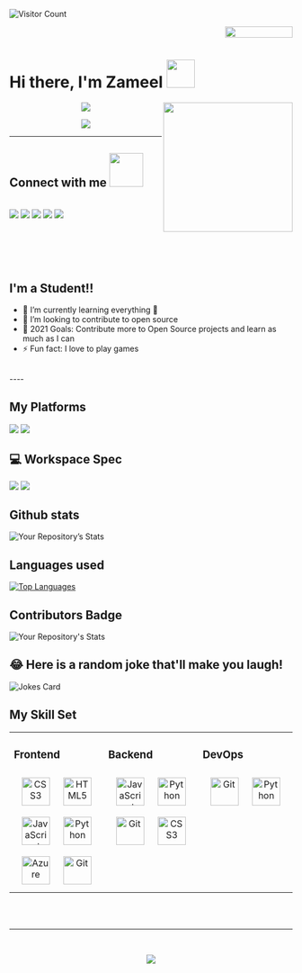 <!---
Zameel-Byte/Zameel-Byte is a ✨ special ✨ repository because its `README.md` (this file) appears on your GitHub profile.
You can click the Preview link to take a look at your changes.
--->
![Visitor Count](https://profile-counter.glitch.me/Zameel-Byte/count.svg)
<div style="text-align: right">
<img src="https://jojoee.jojoee.com/api/utcnow?refresh" width="120" height="20">
</div>

# Hi there, I'm Zameel <img src="https://media.giphy.com/media/12oufCB0MyZ1Go/giphy.gif" width="50">
<img align='right' src="https://media.giphy.com/media/M9gbBd9nbDrOTu1Mqx/giphy.gif" width="230">

<p align="center">
<img src="https://readme-typing-svg.herokuapp.com?font=monospace&color=00ffd2&size=25&center=true&vCenter=true&lines=A+Passionate+Learner!;Open+Source+Contributor;I+Like+To+Tinker">
</p>

<p align="center"><img src="https://img.shields.io/github/followers/Zameel-Byte.svg?style=social&label=Follow&maxAge=2592000"></p>

----
## Connect with me <img src="https://media.giphy.com/media/LnQjpWaON8nhr21vNW/giphy.gif" width="60">
<br>
<a href="https://twitter.com/ZameelAliMoham3"><img src="https://img.shields.io/badge/Twitter-1DA1F2?style=for-the-badge&logo=twitter&logoColor=white"></a>
<a href="https://www.linkedin.com/in/zameel-ali-mohammed-055a86204/"><img src="https://img.shields.io/badge/LinkedIn-0077B5?style=for-the-badge&logo=linkedin&logoColor=white"></a>
<a href="https://www.reddit.com/user/Zameelalimohammed"><img src="	https://img.shields.io/badge/Reddit-FF4500?style=for-the-badge&logo=reddit&logoColor=white"></a>
<a href="mailto:zameelalimohammed282003@gmail.com"><img src="https://img.shields.io/badge/Gmail-D14836?style=for-the-badge&logo=gmail&logoColor=white"></a>
<a href="https://discord.gg/MQdZjy68tb"><img src="https://img.shields.io/badge/Discord-7289DA?style=for-the-badge&logo=discord&logoColor=white"></a>

<br><br>
----

## I'm a Student!!

- 🌱 I’m currently learning everything 🤣
- 👯 I’m looking to contribute to open source
- 🥅 2021 Goals: Contribute more to Open Source projects and learn as much as I can
- ⚡ Fun fact: I love to play games
<br>
----
<br>

## My Platforms

<img src ="https://img.shields.io/badge/Android-3DDC84?style=for-the-badge&logo=android&logoColor=white"> <img src ="https://img.shields.io/badge/Windows-0078D6?style=for-the-badge&logo=windows&logoColor=white">

## 💻 Workspace Spec
<img src ="https://img.shields.io/badge/Intel-Core_i5_10th-0071C5?style=for-the-badge&logo=intel&logoColor=white"> <img src ="https://img.shields.io/badge/NVIDIA-GTX1650-76B900?style=for-the-badge&logo=nvidia&logoColor=white">

## Github stats

![Your Repository’s Stats](https://github-readme-stats.vercel.app/api?username=Zameel-Byte&show_icons=true)

## Languages used

[![Top Languages](https://readme-stats-envoy-vc.vercel.app/api/top-langs/?username=envoy-vc&layout=compact)](https://github.com/Zameel-Byte)

## Contributors Badge

![Your Repository's Stats](https://contrib.rocks/image?repo=just-innovative-bro/F.R.I.D.A.Y)

## 😂 Here is a random joke that'll make you laugh!
![Jokes Card](https://readme-jokes.vercel.app/api)

## My Skill Set  
<table><tr><td valign="top" width="33%">



### Frontend  
<div align="center">  
<img style="margin: 10px" src="https://profilinator.rishav.dev/skills-assets/css3-original-wordmark.svg" alt="CSS3" height="50" />  
<img style="margin: 10px" src="https://profilinator.rishav.dev/skills-assets/html5-original-wordmark.svg" alt="HTML5" height="50" />  
<img style="margin: 10px" src="https://profilinator.rishav.dev/skills-assets/javascript-original.svg" alt="JavaScript" height="50" />    
<img style="margin: 10px" src="https://profilinator.rishav.dev/skills-assets/python-original.svg" alt="Python" height="50" />  
<img style="margin: 10px" src="https://profilinator.rishav.dev/skills-assets/microsoft_azure-icon.svg" alt="Azure" height="50" />  
<img style="margin: 10px" src="https://profilinator.rishav.dev/skills-assets/git-scm-icon.svg" alt="Git" height="50" />     
</div>

</td><td valign="top" width="33%">



### Backend  
<div align="center">  
<img style="margin: 10px" src="https://profilinator.rishav.dev/skills-assets/javascript-original.svg" alt="JavaScript" height="50" />  
<img style="margin: 10px" src="https://profilinator.rishav.dev/skills-assets/python-original.svg" alt="Python" height="50" />  
<img style="margin: 10px" src="https://profilinator.rishav.dev/skills-assets/git-scm-icon.svg" alt="Git" height="50" />  
<img style="margin: 10px" src="https://profilinator.rishav.dev/skills-assets/css3-original-wordmark.svg" alt="CSS3" height="50" />   
</div>

</td><td valign="top" width="33%">



### DevOps  
<div align="center">    
<img style="margin: 10px" src="https://profilinator.rishav.dev/skills-assets/git-scm-icon.svg" alt="Git" height="50" />
<img style="margin: 10px" src="https://profilinator.rishav.dev/skills-assets/python-original.svg" alt="Python" height="50" />   
</div>

</td></tr></table>  


<br>
<br>

----

<br>



<p align="center"><img src="https://i.ibb.co/0MZzJ2d/download.png" border="0"></p>
